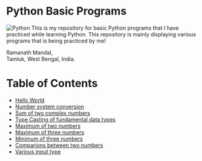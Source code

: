 # Python Basic Programs
![Python](https://img.shields.io/badge/Python-3.7-brightgreen.svg)
This is my repository for basic Python programs that I have practiced while learning Python.
This repository is mainly displaying various programs that is being practiced by me! 

Ramanath Mandal,<br />
Tamluk, West Bengal, India.<br />

# Table of Contents

* [Hello World](https://github.com/MRamanath/Python-Basic-Programs/blob/master/Python-Programs/helloWorld.py)
* [Number system conversion](https://github.com/MRamanath/Python-Basic-Programs/blob/master/Python-Programs/01NumSysConversion.py)
* [Sum of two complex numbers](https://github.com/MRamanath/Python-Basic-Programs/blob/master/Python-Programs/02SumOfTwoComplexNo.py)
* [Type Casting of fundamental data types](https://github.com/MRamanath/Python-Basic-Programs/blob/master/Python-Programs/03TypeCasting.py)
* [Maximum of two numbers](https://github.com/MRamanath/Python-Basic-Programs/blob/master/Python-Programs/04MaxOfTwoNo.py)
* [Maximum of three numbers](https://github.com/MRamanath/Python-Basic-Programs/blob/master/Python-Programs/05MaxOfThreeNo.py)
* [Minimum of three numbers](https://github.com/MRamanath/Python-Basic-Programs/blob/master/Python-Programs/06MinOfThreeNo.py)
* [Comparions between two numbers](https://github.com/MRamanath/Python-Basic-Programs/blob/master/Python-Programs/07TwoNumComparison.py)
* [Various input type](https://github.com/MRamanath/Python-Basic-Programs/blob/master/Python-Programs/08MultipleInputType.py)
    

